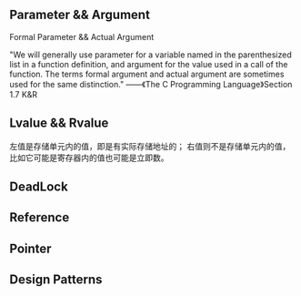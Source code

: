 ## Parameter && Argument

Formal Parameter && Actual Argument


"We will generally use parameter for a variable named in the parenthesized list in a function definition, 
and argument for the value used in a call of the function. The terms formal argument and actual argument 
are sometimes used for the same distinction."
——《The C Programming Language》Section 1.7 K&R

## Lvalue && Rvalue

左值是存储单元内的值，即是有实际存储地址的；
右值则不是存储单元内的值，比如它可能是寄存器内的值也可能是立即数。

## DeadLock

## Reference

## Pointer

## Design Patterns
